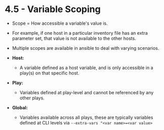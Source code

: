 # 4.5 - Variable Scoping

- Scope = How accessible a variable's value is.
- For example, if one host in a particular inventory file has an extra parameter set, that value is not available to the other hosts.
- Multiple scopes are available in ansible to deal with varying scenarios.

- **Host:**
  - A variable defined as a host variable, and is only accessible in a play(s) on that specific host.

- **Play:**
  - Variables defined at play-level and cannot be referenced by any other plays.

- **Global:**
  - Variables available across all plays, these are typically variables defined at CLI levels via `--extra-vars "<var name>=<var value>`
  
